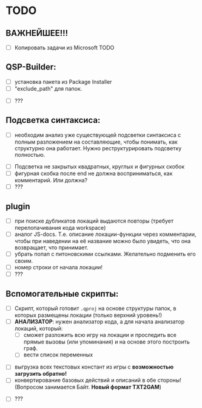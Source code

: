 # TODO

## ВАЖНЕЙШЕЕ!!!

- [ ] Копировать задачи из Microsoft TODO

## QSP-Builder:

- [ ] установка пакета из Package Installer
- [ ] "exclude_path" для папок.
* [ ] ???

## Подсветка синтаксиса:

- [ ] необходим анализ уже существующей подсветки синтаксиса с полным разложением на составляющие, чтобы понимать, как структурно она работает. Нужно реструктурировать подсветку полностью.
* [ ] Подсветка не закрытых квадратных, круглых и фигурных скобок
* [ ] фигурная скобка после end не должна восприниматься, как комментарий. Или должна?
* [ ] ???

## plugin

- [ ] при поиске дубликатов локаций выдаются повторы (требует перелопачивания кода workspace)
- [ ] аналог JS-docs. Т.е. описание локации-функции через комментарии, чтобы при наведении на её название можно было увидеть, что она возвращает, что принимает.
- [ ] убрать попап с питоновскими ссылками. Желательно подменить его своим.
- [ ] номер строки от начала локации!
- [ ] ???

## Вспомогательные скрипты:

* [ ] Скрипт, который готовит `.qproj` на основе структуры папок, в которых размещены локации (только верхний уровень!)
* [ ] **АНАЛИЗАТОР**: нужен анализатор кода, а для начала анализатор локаций, который:
	* [ ] сможет разложить всю игру на локации и проследить все прямые вызовы (или упоминания) и на основе этого построить граф.
	* [ ] вести список переменных
- [ ] выгрузка всех текстовых констант из игры с **возможностью загрузить обратно!**
- [ ] конвертирование базовых действий и описаний в обе стороны! (Вопросом занимается Байт. **Новый формат TXT2GAM**)
* [ ] ???
